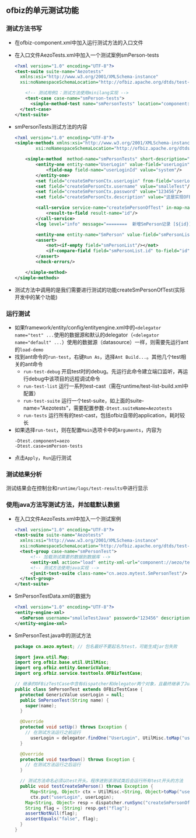 ## ofbiz的单元测试功能

### 测试方法书写

- 在ofbiz-component.xml中加入<test-suite loader="main" location="testdef/AezoTests.xml" />运行测试方法的入口文件
- 在入口文件AezoTests.xml中加入一个测试案例smPerson-tests
  ```xml
  <?xml version="1.0" encoding="UTF-8"?>
  <test-suite suite-name="Aezotests"
	xmlns:xsi="http://www.w3.org/2001/XMLSchema-instance"
	xsi:noNamespaceSchemaLocation="http://ofbiz.apache.org/dtds/test-suite.xsd">

 	  <!-- 测试用例1：测试方法使用minilang实现 -->
 	  <test-case case-name="smPerson-tests">
        <simple-method-test name="smPersonTests" location="component://aezo/script/cn/aezo/test/AezoTestMethod.xml"/>
    </test-case>
  </test-suite>
  ```

- smPersonTests测试方法的内容
  ```xml
  <?xml version="1.0" encoding="UTF-8"?>
  <simple-methods xmlns:xsi="http://www.w3.org/2001/XMLSchema-instance"
          xsi:noNamespaceSchemaLocation="http://ofbiz.apache.org/dtds/simple-methods-v2.xsd">

      <simple-method  method-name="smPersonTests" short-description="测试smPerson新增改查" login-required="false">
          <entity-one entity-name="UserLogin" value-field="userLogin" auto-field-map="false">
              <field-map field-name="userLoginId" value="system"/>
          </entity-one>
          <set field="createSmPersonCtx.userLogin" from-field="userLogin"/>
          <set field="createSmPersonCtx.username" value="smalleTest"/>
          <set field="createSmPersonCtx.password" value="123456"/>
          <set field="createSmPersonCtx.description" value="这是实现OFBiz的Test功能产生的记录!"/>

          <call-service service-name="createSmPersonOfTest" in-map-name="createSmPersonCtx">
              <result-to-field result-name="id"/>
          </call-service>
          <log level="info" message="========  新增SmPerson记录 [${id}] ======="/>

          <entity-one entity-name="SmPerson" value-field="smPersonList"/>
          <assert>
              <not><if-empty field="smPersonList"/></not>
              <if-compare-field field="smPersonList.id" to-field="id" operator="equals"/>
          </assert>
          <check-errors/>

      </simple-method>
  </simple-methods>
  ```

- 测试方法中调用的是我们需要进行测试的功能createSmPersonOfTest(实际开发中的某个功能)

### 运行测试

- 如果framework/entity/config/entityengine.xml中的`<delegator name="test" ...`使用的数据源和默认的delegator（`<delegator name="default" ...`）使用的数据源（datasource）一样，则需要先运行ant的`load-demo`
- 找到ant命令的`run-test`，右键`Run As`，选择`Ant Build...`。其他几个test相关的ant命令
  - `run-test-debug` 开启test时的debug。先运行此命令建立端口监听，再运行debug中该项目的远程调试命令
  - `run-test-list` 运行一系列test-cast（需在runtime/test-list-build.xml中配置）
  - `run-test-suite` 运行一个test-suite，如上面的suite-name="Aezotests"，需要配置参数`-Dtest.suiteName=Aezotests`
  - `run-tests` 运行所有的test-cast，包括ofbiz自带的application，耗时较长
- 如果选择`run-test`，则在配置`Main`选项卡中的`Arguments`，内容为
  ```text
  -Dtest.component=aezo
  -Dtest.case=smPerson-tests
  ```
- 点击`Apply`，`Run`运行测试

### 测试结果分析

测试结果会在控制台和`runtime/logs/test-results`中进行显示

### 使用java方法写测试方法，并加载默认数据

- 在入口文件AezoTests.xml中加入一个测试案例
  ```xml
  <?xml version="1.0" encoding="UTF-8"?>
  <test-suite suite-name="Aezotests"
    xmlns:xsi="http://www.w3.org/2001/XMLSchema-instance"
    xsi:noNamespaceSchemaLocation="http://ofbiz.apache.org/dtds/test-suite.xsd">
    <test-group case-name="smPersonTest">
    	<!-- 加载测试需要的数据到数据库 -->
    	<entity-xml action="load" entity-xml-url="component://aezo/testdef/data/SmPersonTestData.xml"/>
    	<!-- 测试方法使用java实现 -->
    	<junit-test-suite class-name="cn.aezo.mytest.SmPersonTest"/>
    </test-group>
  </test-suite>
  ```

- SmPersonTestData.xml的数据为
  ```xml
  <?xml version="1.0" encoding="UTF-8"?>
  <entity-engine-xml>
    <SmPerson username="smalleTestJava" password="123456" description="这是ofbiz test测试需要提前放到数据库的数据"/>
  </entity-engine-xml>
  ```

- SmPersonTest.java中的测试方法
  ```java
  package cn.aezo.mytest; // 包名最好不要起名为test，可能生成jar包失败

  import java.util.Map;
  import org.ofbiz.base.util.UtilMisc;
  import org.ofbiz.entity.GenericValue;
  import org.ofbiz.service.testtools.OFBizTestCase;

  // 继承的OFBizTestCase中含有dispatcher和delegator两个对象，且最终继承了Junit的TestCase类
  public class SmPersonTest extends OFBizTestCase {
  	protected GenericValue userLogin = null;
    public SmPersonTest(String name) {
      super(name);
    }

    @Override
    protected void setUp() throws Exception {
      // 在测试方法运行之前运行
    	userLogin = delegator.findOne("UserLogin", UtilMisc.toMap("userLoginId", "system"), false);
    }

    @Override
    protected void tearDown() throws Exception {
      // 在测试方法运行之后运行
    }

    // 测试方法命名必须以test开头。程序进到该测试类后会运行所有test开头的方法
    public void testCreateSmPerson() throws Exception {
    	Map<String, Object> ctx = UtilMisc.<String, Object>toMap("username", "smalleTestJava", "password", "12345678", "description", "这是ofbiz test的测试数据");
        ctx.put("userLogin", userLogin);
      Map<String, Object> resp = dispatcher.runSync("createSmPersonOfTestJava", ctx);
      String flag = (String) resp.get("flag");
      assertNotNull(flag);
      assertEquals("false", flag);
    }
  }
  ```
